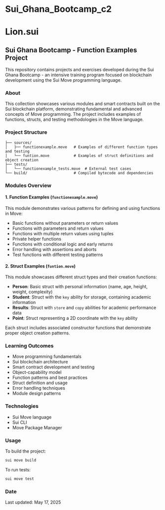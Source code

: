 # Sui_Ghana_Bootcamp_c2
# Lion.sui

## Sui Ghana Bootcamp - Function Examples Project

This repository contains projects and exercises developed during the Sui Ghana Bootcamp - an intensive training program focused on blockchain development using the Sui Move programming language.

### About

This collection showcases various modules and smart contracts built on the Sui blockchain platform, demonstrating fundamental and advanced concepts of Move programming. The project includes examples of functions, structs, and testing methodologies in the Move language.

### Project Structure

```
├── sources/
│   ├── functionexample.move   # Examples of different function types and testing
│   └── funtion.move           # Examples of struct definitions and object creation
├── tests/
│   └── functionexample_tests.move  # External test cases
└── build/                     # Compiled bytecode and dependencies
```

### Modules Overview

#### 1. Function Examples (`functionexample.move`)

This module demonstrates various patterns for defining and using functions in Move:

- Basic functions without parameters or return values
- Functions with parameters and return values
- Functions with multiple return values using tuples
- Private helper functions
- Functions with conditional logic and early returns
- Error handling with assertions and aborts
- Test functions with different testing patterns

#### 2. Struct Examples (`funtion.move`)

This module showcases different struct types and their creation functions:

- **Person**: Basic struct with personal information (name, age, height, weight, complexity)
- **Student**: Struct with the `key` ability for storage, containing academic information
- **Results**: Struct with `store` and `copy` abilities for academic performance data
- **Point**: Struct representing a 2D coordinate with the `key` ability

Each struct includes associated constructor functions that demonstrate proper object creation patterns.

### Learning Outcomes

- Move programming fundamentals
- Sui blockchain architecture
- Smart contract development and testing
- Object-capability model
- Function patterns and best practices
- Struct definition and usage
- Error handling techniques
- Module design patterns

### Technologies

- Sui Move language
- Sui CLI
- Move Package Manager

### Usage

To build the project:
```bash
sui move build
```

To run tests:
```bash
sui move test
```

### Date

Last updated: May 17, 2025
